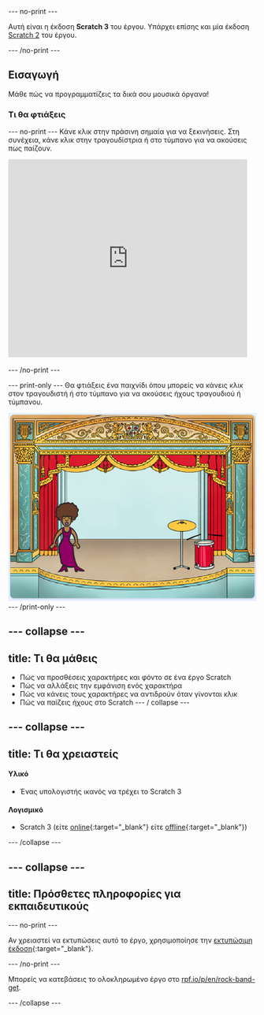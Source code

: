 \--- no-print \---

Αυτή είναι η έκδοση **Scratch 3** του έργου. Υπάρχει επίσης και μία έκδοση [Scratch 2](https://projects.raspberrypi.org/en/projects/rock-band-scratch2) του έργου.

\--- /no-print \---

## Εισαγωγή

Μάθε πώς να προγραμματίζεις τα δικά σου μουσικά όργανα!

### Τι θα φτιάξεις

\--- no-print \--- Κάνε κλικ στην πράσινη σημαία για να ξεκινήσεις. Στη συνέχεια, κάνε κλικ στην τραγουδίστρια ή στο τύμπανο για να ακούσεις πως παίζουν.

<div class="scratch-preview">
  <iframe allowtransparency="true" width="485" height="402" src="https://scratch.mit.edu/projects/embed/276872220/?autostart=false" frameborder="0" scrolling="no"></iframe>
</div>

\--- /no-print \---

\--- print-only \--- Θα φτιάξεις ένα παιχνίδι όπου μπορείς να κάνεις κλικ στον τραγουδιστή ή στο τύμπανο για να ακούσεις ήχους τραγουδιού ή τύμπανου.

![game screenshot](images/demo.png) \--- /print-only \---

## \--- collapse \---

## title: Τι θα μάθεις

+ Πώς να προσθέσεις χαρακτήρες και φόντο σε ένα έργο Scratch
+ Πώς να αλλάξεις την εμφάνιση ενός χαρακτήρα
+ Πώς να κάνεις τους χαρακτήρες να αντιδρούν όταν γίνονται κλικ
+ Πώς να παίζεις ήχους στο Scratch \--- / collapse \---

## \--- collapse \---

## title: Τι θα χρειαστείς

#### Υλικό

+ Ένας υπολογιστής ικανός να τρέχει το Scratch 3

#### Λογισμικό

+ Scratch 3 (είτε [online](http://rpf.io/scratchon){:target="_blank"} είτε [offline](http://rpf.io/scratchoff){:target="_blank"})

\--- /collapse \---

## \--- collapse \---

## title: Πρόσθετες πληροφορίες για εκπαιδευτικούς

\--- no-print \---

Αν χρειαστεί να εκτυπώσεις αυτό το έργο, χρησιμοποίησε την [εκτυπώσιμη έκδοση](https://projects.raspberrypi.org/en/projects/rock-band/print){:target="_blank"}.

\--- /no-print \---

Μπορείς να κατεβάσεις το ολοκληρωμένο έργο στο [rpf.io/p/en/rock-band-get](http://rpf.io/p/en/rock-band-get).

\--- /collapse \---